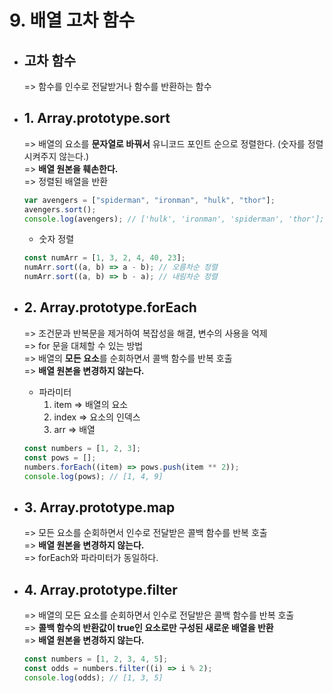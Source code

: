 # 9. 배열 고차 함수

- ## 고차 함수

  => 함수를 인수로 전달받거나 함수를 반환하는 함수

- ## 1. Array.prototype.sort

  => 배열의 요소를 **문자열로 바꿔서** 유니코드 포인트 순으로 정렬한다. (숫자를 정렬시켜주지 않는다.)<br>
  => **배열 원본을 훼손한다.**<br>
  => 정렬된 배열을 반환

  ```javascript
  var avengers = ["spiderman", "ironman", "hulk", "thor"];
  avengers.sort();
  console.log(avengers); // ['hulk', 'ironman', 'spiderman', 'thor'];
  ```

  - 숫자 정렬

  ```javascript
  const numArr = [1, 3, 2, 4, 40, 23];
  numArr.sort((a, b) => a - b); // 오름차순 정렬
  numArr.sort((a, b) => b - a); // 내림차순 정렬
  ```

- ## 2. Array.prototype.forEach

  => 조건문과 반복문을 제거하여 복잡성을 해결, 변수의 사용을 억제<br>
  => for 문을 대체할 수 있는 방법<br>
  => 배열의 **모든 요소**를 순회하면서 콜백 함수를 반복 호출<br>
  => **배열 원본을 변경하지 않는다.**

  - 파라미터
    1. item => 배열의 요소
    2. index => 요소의 인덱스
    3. arr => 배열

  ```javascript
  const numbers = [1, 2, 3];
  const pows = [];
  numbers.forEach((item) => pows.push(item ** 2));
  console.log(pows); // [1, 4, 9]
  ```

- ## 3. Array.prototype.map

  => 모든 요소를 순회하면서 인수로 전달받은 콜백 함수를 반복 호출<br>
  => **배열 원본을 변경하지 않는다.**<br>
  => forEach와 파라미터가 동일하다.

- ## 4. Array.prototype.filter
  => 배열의 모든 요소를 순회하면서 인수로 전달받은 콜백 함수를 반복 호출<br>
  => **콜백 함수의 반환값이 true인 요소로만 구성된 새로운 배열을 반환**<br>
  => **배열 원본을 변경하지 않는다.**
  ```javascript
  const numbers = [1, 2, 3, 4, 5];
  const odds = numbers.filter((i) => i % 2);
  console.log(odds); // [1, 3, 5]
  ```

<!-- 말씀하신 것처럼 둘 다 동일하게 코드를 짤 수 있기 때문에 개인 코딩 스타일에 따라 달라집니다. 저에 경우에는 데이터를 추출하여 새로운 array를 생성할 때에는 map을, 순회를 할 때 어떤 행위를 할 때에는 forEach를 사용합니다. -->
